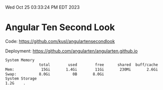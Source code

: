 Wed Oct 25 03:33:24 PM EDT 2023

# Angular Ten Second Look

Code: https://github.com/kusl/angulartensecondlook

Deployment: https://github.com/angularten/angularten.github.io

```bash
System Memory
               total        used        free      shared  buff/cache   available
Mem:            15Gi       1.4Gi        11Gi       230Mi       2.6Gi        13Gi
Swap:          8.0Gi          0B       8.0Gi
System Storage
1.2G	.
```
